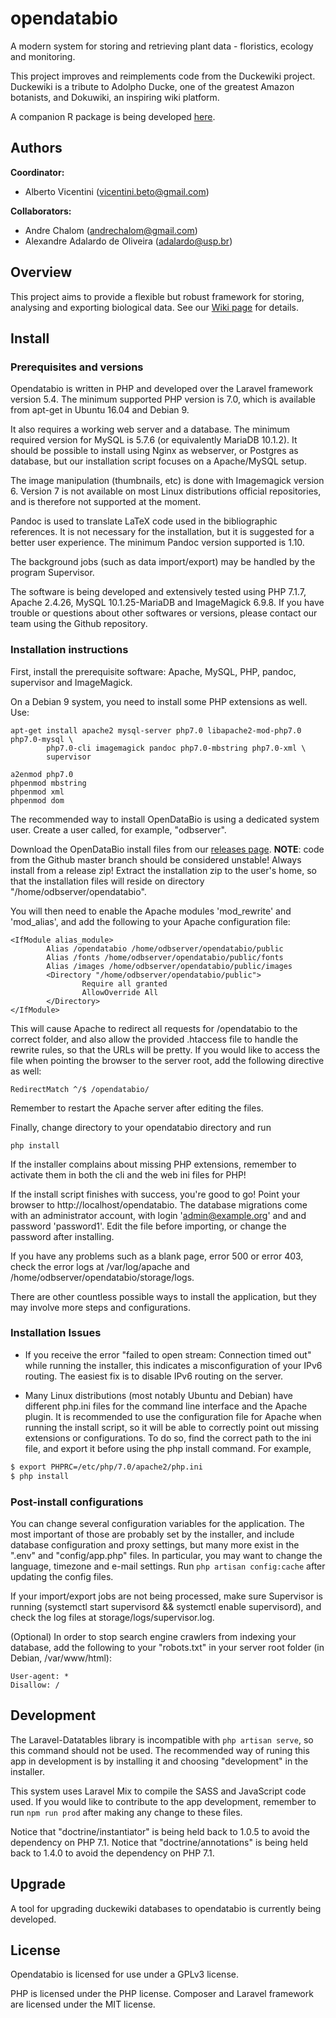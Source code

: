 # opendatabio
A modern system for storing and retrieving plant data - floristics, ecology and monitoring.

This project improves and reimplements code from the Duckewiki project. Duckewiki is a tribute to Adolpho Ducke,
one of the greatest Amazon botanists, and Dokuwiki, an inspiring wiki platform.

A companion R package is being developed [here](https://github.com/opendatabio/opendatabio-r).

## Authors
**Coordinator:** 
- Alberto Vicentini (vicentini.beto@gmail.com)

**Collaborators:**
- Andre Chalom (andrechalom@gmail.com)
- Alexandre Adalardo de Oliveira (adalardo@usp.br)

## Overview
This project aims to provide a flexible but robust framework for storing, analysing and exporting biological data.
See our [Wiki page](../../wiki) for details.

## Install
### Prerequisites and versions
Opendatabio is written in PHP and developed over the Laravel framework version 5.4. 
The minimum supported PHP version is 7.0, which is available from apt-get in Ubuntu 16.04 and Debian 9.

It also requires a working web server and a database. The minimum required version for MySQL is 5.7.6
(or equivalently MariaDB 10.1.2).
It should be possible to install using Nginx 
as webserver, or Postgres as database, but our installation script focuses on a Apache/MySQL setup.

The image manipulation (thumbnails, etc) is done with Imagemagick version 6. Version 7 is not available on 
most Linux distributions official repositories, and is therefore not supported at the moment.

Pandoc is used to translate LaTeX code used in the bibliographic references. It is not necessary for the installation,
but it is suggested for a better user experience. The minimum Pandoc version supported is 1.10.

The background jobs (such as data import/export) may be handled by the program Supervisor. 

The software is being developed and extensively tested using PHP 7.1.7, Apache 2.4.26, 
MySQL 10.1.25-MariaDB and ImageMagick 6.9.8. If you have trouble or questions about other softwares or versions, please
contact our team using the Github repository.

### Installation instructions
First, install the prerequisite software: Apache, MySQL, PHP, pandoc, supervisor and ImageMagick.

On a Debian 9 system, you need to install some PHP extensions as well. Use:
```
apt-get install apache2 mysql-server php7.0 libapache2-mod-php7.0 php7.0-mysql \ 
		php7.0-cli imagemagick pandoc php7.0-mbstring php7.0-xml \
		supervisor

a2enmod php7.0
phpenmod mbstring
phpenmod xml
phpenmod dom
```

The recommended way to install OpenDataBio is using a dedicated
system user. Create a user called, for example, "odbserver".

Download the OpenDataBio install files from our [releases page](../../releases).
**NOTE**: code from the Github master branch should be considered unstable! Always install from a release zip!
Extract the installation zip to the user's home, so that the 
installation files will reside on directory "/home/odbserver/opendatabio".

You will then need to enable the Apache modules 'mod_rewrite' and 'mod_alias', and add the following to your Apache configuration file:
```
<IfModule alias_module>
        Alias /opendatabio /home/odbserver/opendatabio/public
        Alias /fonts /home/odbserver/opendatabio/public/fonts
        Alias /images /home/odbserver/opendatabio/public/images
        <Directory "/home/odbserver/opendatabio/public">
                Require all granted
                AllowOverride All
        </Directory>
</IfModule>
```

This will cause Apache to redirect all requests for /opendatabio to the correct folder, and also allow the provided .htaccess file to handle the rewrite rules, so that the URLs will be pretty. If you would like to access the file when pointing the browser to the server root, add the following directive as well:
```
RedirectMatch ^/$ /opendatabio/
```

Remember to restart the Apache server after editing the files.

Finally, change directory to your opendatabio directory and run 
```
php install
```

If the installer complains about missing PHP extensions, remember to activate them in both the cli and the web ini files for PHP!

If the install script finishes with success, you're good to 
go! Point your browser to 
http://localhost/opendatabio. The database migrations come with an administrator account, with
login 'admin@example.org' and and password 'password1'. Edit the file before importing, or change the password after 
installing.

If you have any problems such as a blank page, error 500 or error 403, check the error logs at /var/log/apache and /home/odbserver/opendatabio/storage/logs.

There are other countless possible ways to install the application, but they may involve more steps and configurations.

### Installation Issues

- If you receive the error "failed to open stream: Connection timed out" while running the installer, 
this indicates a misconfiguration of your IPv6 routing. The easiest fix is to disable IPv6 routing on the server.

- Many Linux distributions (most notably Ubuntu and Debian) have different php.ini files for the command line interface
and the Apache plugin. It is recommended to use the configuration file for Apache when running the install script,
so it will be able to correctly point out missing extensions or configurations. To do so, find the correct path
to the ini file, and export it before using the php install command. For example,

```bash
$ export PHPRC=/etc/php/7.0/apache2/php.ini
$ php install
```

### Post-install configurations
You can change several configuration variables for the 
application. The most important of those are probably set
by the installer, and include database configuration and
proxy settings, but many more exist in the ".env" and 
"config/app.php" files. In particular, you may want to change
the language, timezone and e-mail settings. 
Run `php artisan config:cache` after updating the config files.

If your import/export jobs are not being processed, make sure Supervisor is running 
(systemctl start supervisord && systemctl enable supervisord), and check the log files at storage/logs/supervisor.log.

(Optional) In order to stop search engine crawlers from indexing your database, add the following to your "robots.txt"
in your server root folder (in Debian, /var/www/html):
```
User-agent: *
Disallow: /
```

## Development

The Laravel-Datatables library is incompatible with `php artisan serve`, so this command should not be used.
The recommended way of runing this app in development is by installing it and choosing "development" in the installer.

This system uses Laravel Mix to compile the SASS and JavaScript code used. 
If you would like to contribute to the app development,
remember to run `npm run prod` after making any change to these files.

Notice that "doctrine/instantiator" is being held back to 1.0.5 to avoid the dependency on PHP 7.1.
Notice that "doctrine/annotations" is being held back to 1.4.0 to avoid the dependency on PHP 7.1.

## Upgrade
A tool for upgrading duckewiki databases to opendatabio is currently being developed.

## License
Opendatabio is licensed for use under a GPLv3 license. 

PHP is licensed under the PHP license. Composer and Laravel framework are licensed under the MIT license.
